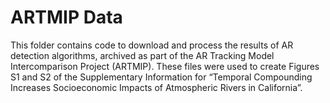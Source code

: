 # ARTMIP Data

This folder contains code to download and process the results of AR
detection algorithms, archived as part of the AR Tracking Model
Intercomparison Project (ARTMIP). These files were used to create
Figures S1 and S2 of the Supplementary Information for “Temporal
Compounding Increases Socioeconomic Impacts of Atmospheric Rivers in
California”.
